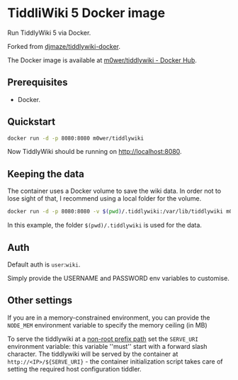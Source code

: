 # TiddliWiki 5 Docker image

Run TiddlyWiki 5 via Docker.

Forked from
[djmaze/tiddlywiki-docker](https://github.com/djmaze/tiddlywiki-docker).

The Docker image is available at [m0wer/tiddlywiki - Docker
Hub](https://hub.docker.com/r/m0wer/tiddlywiki).

## Prerequisites

* Docker.

## Quickstart

```bash
docker run -d -p 8080:8080 m0wer/tiddlywiki
```

Now TiddlyWiki should be running on
[http://localhost:8080](http://localhost:8080).

## Keeping the data

The container uses a Docker volume to save the wiki data. In order not
to lose sight of that, I recommend using a local folder for the volume.

```bash
docker run -d -p 8080:8080 -v $(pwd)/.tiddlywiki:/var/lib/tiddlywiki m0wer/tiddlywiki
```

In this example, the folder `$(pwd)/.tiddlywiki` is used for the data.

## Auth

Default auth is `user`:`wiki`.

Simply provide the USERNAME and PASSWORD env variables to customise.

## Other settings

If you are in a memory-constrained environment, you can provide the
`NODE_MEM` environment variable to specify the memory ceiling (in MB)

To serve the tiddlywiki at a
[non-root prefix path](https://tiddlywiki.com/static/Using%2520a%2520custom%2520path%2520prefix%2520with%2520the%2520client-server%2520edition.html)
set the `SERVE_URI` environment variable: this variable ''must'' start with a
forward slash character. The tiddlywiki will be served by the container at
`http://<IP>/${SERVE_URI}` - the container initialization script takes care of
setting the required host configuration tiddler.
